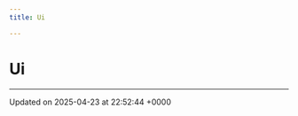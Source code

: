 ```yaml
---
title: Ui

---
```


# Ui








-------------------------------

Updated on 2025-04-23 at 22:52:44 +0000
